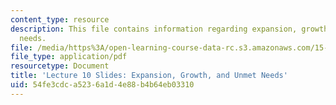```yaml
---
content_type: resource
description: This file contains information regarding expansion, growth, and unmet
  needs.
file: /media/https%3A/open-learning-course-data-rc.s3.amazonaws.com/15-s07-globalhealth-lab-spring-2013/54fe3cdca5236a1d4e88b4b64eb03310_MIT15_S07S13_lec10.pdf
file_type: application/pdf
resourcetype: Document
title: 'Lecture 10 Slides: Expansion, Growth, and Unmet Needs'
uid: 54fe3cdc-a523-6a1d-4e88-b4b64eb03310
---
```

